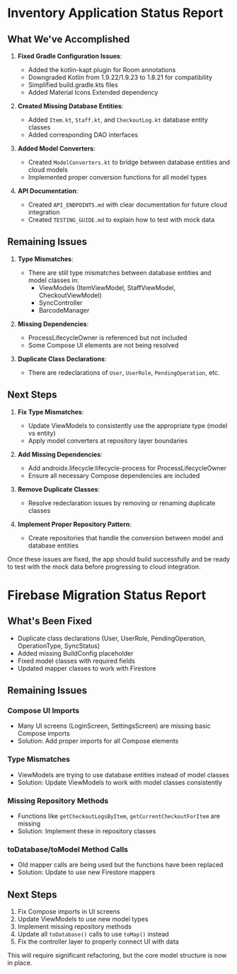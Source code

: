 # Inventory Application Status Report

## What We've Accomplished

1. **Fixed Gradle Configuration Issues**:
   - Added the kotlin-kapt plugin for Room annotations
   - Downgraded Kotlin from 1.9.22/1.9.23 to 1.8.21 for compatibility
   - Simplified build.gradle.kts files
   - Added Material Icons Extended dependency

2. **Created Missing Database Entities**:
   - Added `Item.kt`, `Staff.kt`, and `CheckoutLog.kt` database entity classes
   - Added corresponding DAO interfaces

3. **Added Model Converters**:
   - Created `ModelConverters.kt` to bridge between database entities and cloud models
   - Implemented proper conversion functions for all model types

4. **API Documentation**:
   - Created `API_ENDPOINTS.md` with clear documentation for future cloud integration
   - Created `TESTING_GUIDE.md` to explain how to test with mock data

## Remaining Issues

1. **Type Mismatches**:
   - There are still type mismatches between database entities and model classes in:
     - ViewModels (ItemViewModel, StaffViewModel, CheckoutViewModel)
     - SyncController
     - BarcodeManager

2. **Missing Dependencies**:
   - ProcessLifecycleOwner is referenced but not included
   - Some Compose UI elements are not being resolved

3. **Duplicate Class Declarations**:
   - There are redeclarations of `User`, `UserRole`, `PendingOperation`, etc.

## Next Steps

1. **Fix Type Mismatches**:
   - Update ViewModels to consistently use the appropriate type (model vs entity)
   - Apply model converters at repository layer boundaries

2. **Add Missing Dependencies**:
   - Add androidx.lifecycle:lifecycle-process for ProcessLifecycleOwner
   - Ensure all necessary Compose dependencies are included

3. **Remove Duplicate Classes**:
   - Resolve redeclaration issues by removing or renaming duplicate classes

4. **Implement Proper Repository Pattern**:
   - Create repositories that handle the conversion between model and database entities

Once these issues are fixed, the app should build successfully and be ready to test with the mock data before progressing to cloud integration.

# Firebase Migration Status Report

## What's Been Fixed
- Duplicate class declarations (User, UserRole, PendingOperation, OperationType, SyncStatus)
- Added missing BuildConfig placeholder
- Fixed model classes with required fields
- Updated mapper classes to work with Firestore

## Remaining Issues

### Compose UI Imports
- Many UI screens (LoginScreen, SettingsScreen) are missing basic Compose imports
- Solution: Add proper imports for all Compose elements

### Type Mismatches
- ViewModels are trying to use database entities instead of model classes
- Solution: Update ViewModels to work with model classes consistently

### Missing Repository Methods
- Functions like `getCheckoutLogsByItem`, `getCurrentCheckoutForItem` are missing
- Solution: Implement these in repository classes

### toDatabase/toModel Method Calls
- Old mapper calls are being used but the functions have been replaced
- Solution: Update to use new Firestore mappers

## Next Steps
1. Fix Compose imports in UI screens
2. Update ViewModels to use new model types
3. Implement missing repository methods
4. Update all `toDatabase()` calls to use `toMap()` instead
5. Fix the controller layer to properly connect UI with data

This will require significant refactoring, but the core model structure is now in place. 